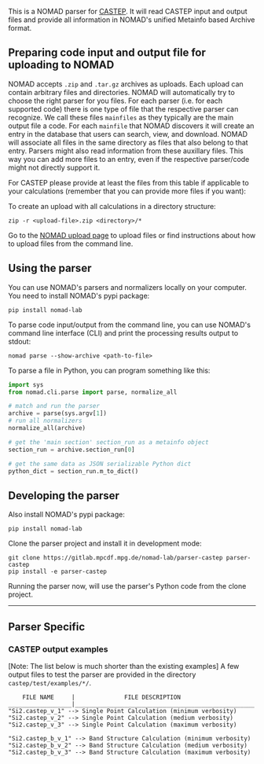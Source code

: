 This is a NOMAD parser for [CASTEP](http://www.castep.org/). It will read CASTEP input and
output files and provide all information in NOMAD's unified Metainfo based Archive format.

## Preparing code input and output file for uploading to NOMAD

NOMAD accepts `.zip` and `.tar.gz` archives as uploads. Each upload can contain arbitrary
files and directories. NOMAD will automatically try to choose the right parser for you files.
For each parser (i.e. for each supported code) there is one type of file that the respective
parser can recognize. We call these files `mainfiles` as they typically are the main
output file a code. For each `mainfile` that NOMAD discovers it will create an entry
in the database that users can search, view, and download. NOMAD will associate all files
in the same directory as files that also belong to that entry. Parsers
might also read information from these auxillary files. This way you can add more files
to an entry, even if the respective parser/code might not directly support it.

For CASTEP please provide at least the files from this table if applicable to your
calculations (remember that you can provide more files if you want):



To create an upload with all calculations in a directory structure:

```
zip -r <upload-file>.zip <directory>/*
```

Go to the [NOMAD upload page](https://nomad-lab.eu/prod/rae/gui/uploads) to upload files
or find instructions about how to upload files from the command line.

## Using the parser

You can use NOMAD's parsers and normalizers locally on your computer. You need to install
NOMAD's pypi package:

```
pip install nomad-lab
```

To parse code input/output from the command line, you can use NOMAD's command line
interface (CLI) and print the processing results output to stdout:

```
nomad parse --show-archive <path-to-file>
```

To parse a file in Python, you can program something like this:
```python
import sys
from nomad.cli.parse import parse, normalize_all

# match and run the parser
archive = parse(sys.argv[1])
# run all normalizers
normalize_all(archive)

# get the 'main section' section_run as a metainfo object
section_run = archive.section_run[0]

# get the same data as JSON serializable Python dict
python_dict = section_run.m_to_dict()
```

## Developing the parser

Also install NOMAD's pypi package:

```
pip install nomad-lab
```

Clone the parser project and install it in development mode:

```
git clone https://gitlab.mpcdf.mpg.de/nomad-lab/parser-castep parser-castep
pip install -e parser-castep
```

Running the parser now, will use the parser's Python code from the clone project.

---
## Parser Specific
### CASTEP output examples
[Note: The list below is much shorter than the existing examples]
A few output files to test the parser are provided in the directory `castep/test/examples/*/`.

        FILE NAME     |              FILE DESCRIPTION
    __________________|___________________________________________________
    "Si2.castep_v_1" --> Single Point Calculation (minimum verbosity)
    "Si2.castep_v_2" --> Single Point Calculation (medium verbosity)
    "Si2.castep_v_3" --> Single Point Calculation (maximum verbosity)

    "Si2.castep_b_v_1" --> Band Structure Calculation (minimum verbosity)
    "Si2.castep_b_v_2" --> Band Structure Calculation (medium verbosity)
    "Si2.castep_b_v_3" --> Band Structure Calculation (maximum verbosity)

